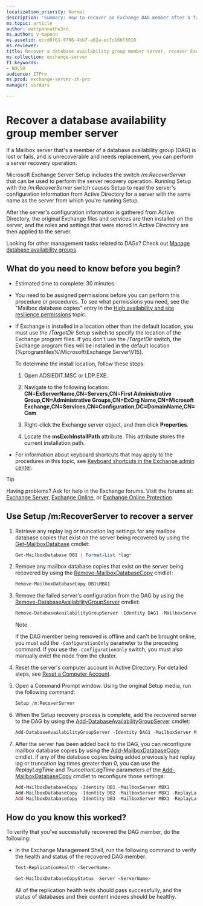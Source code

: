 ```yaml
---
localization_priority: Normal
description: 'Summary: How to recover an Exchange DAG member after a failure in Exchange Server 2016 and Exchange Server 2019.'
ms.topic: article
author: mattpennathe3rd
ms.author: v-mapenn
ms.assetid: eccd8f61-9706-4bb7-a62a-ec7c166f8019
ms.reviewer:
title: Recover a database availability group member server, recover Exchange DAG member, Exchange DAG server recovery, DAG server recovery, Exchange DAG failover
ms.collection: exchange-server
f1.keywords:
- NOCSH
audience: ITPro
ms.prod: exchange-server-it-pro
manager: serdars

---
```


# Recover a database availability group member server

If a Mailbox server that's a member of a database availability group (DAG) is lost or fails, and is unrecoverable and needs replacement, you can perform a server recovery operation.

Microsoft Exchange Server Setup includes the switch _/m:RecoverServer_ that can be used to perform the server recovery operation. Running Setup with the _/m:RecoverServer_ switch causes Setup to read the server's configuration information from Active Directory for a server with the same name as the server from which you're running Setup.

After the server's configuration information is gathered from Active Directory, the original Exchange files and services are then installed on the server, and the roles and settings that were stored in Active Directory are then applied to the server.

Looking for other management tasks related to DAGs? Check out [Manage database availability groups](../manage-ha/manage-dags.md).

## What do you need to know before you begin?

- Estimated time to complete: 30 minutes

- You need to be assigned permissions before you can perform this procedure or procedures. To see what permissions you need, see the "Mailbox database copies" entry in the [High availability and site resilience permissions](../../permissions/feature-permissions/ha-permissions.md) topic.

- If Exchange is installed in a location other than the default location, you must use the _/TargetDir_ Setup switch to specify the location of the Exchange program files. If you don't use the _/TargetDir_ switch, the Exchange program files will be installed in the default location (%programfiles%\Microsoft\Exchange Server\V15).

  To determine the install location, follow these steps:

  1. Open ADSIEDIT.MSC or LDP.EXE.

  2. Navigate to the following location: **CN=ExServerName,CN=Servers,CN=First Administrative Group,CN=Administrative Groups,CN=ExOrg Name,CN=Microsoft Exchange,CN=Services,CN=Configuration,DC=DomainName,CN=Com**

  3. Right-click the Exchange server object, and then click **Properties**.

  4. Locate the **msExchInstallPath** attribute. This attribute stores the current installation path.

- For information about keyboard shortcuts that may apply to the procedures in this topic, see [Keyboard shortcuts in the Exchange admin center](../../about-documentation/exchange-admin-center-keyboard-shortcuts.md).

> [!TIP]
> Having problems? Ask for help in the Exchange forums. Visit the forums at: [Exchange Server](https://go.microsoft.com/fwlink/p/?linkId=60612), [Exchange Online](https://go.microsoft.com/fwlink/p/?linkId=267542), or [Exchange Online Protection](https://go.microsoft.com/fwlink/p/?linkId=285351).

## Use Setup /m:RecoverServer to recover a server

1. Retrieve any replay lag or truncation lag settings for any mailbox database copies that exist on the server being recovered by using the [Get-MailboxDatabase](https://docs.microsoft.com/powershell/module/exchange/get-mailboxdatabase) cmdlet:

   ```powershell
   Get-MailboxDatabase DB1 | Format-List *lag*
   ```

2. Remove any mailbox database copies that exist on the server being recovered by using the [Remove-MailboxDatabaseCopy](https://docs.microsoft.com/powershell/module/exchange/remove-mailboxdatabasecopy) cmdlet:

   ```powershell
   Remove-MailboxDatabaseCopy DB1\MBX1
   ```

3. Remove the failed server's configuration from the DAG by using the [Remove-DatabaseAvailabilityGroupServer](https://docs.microsoft.com/powershell/module/exchange/remove-databaseavailabilitygroupserver) cmdlet:

   ```powershell
   Remove-DatabaseAvailabilityGroupServer -Identity DAG1 -MailboxServer MBX1
   ```

   > [!NOTE]
   > If the DAG member being removed is offline and can't be brought online, you must add the `-ConfigurationOnly` parameter to the preceding command. If you use the `-ConfigurationOnly` switch, you must also manually evict the node from the cluster.

4. Reset the server's computer account in Active Directory. For detailed steps, see [Reset a Computer Account](https://go.microsoft.com/fwlink/p/?linkId=167188).

5. Open a Command Prompt window. Using the original Setup media, run the following command:

   ```powershell
   Setup /m:RecoverServer
   ```

6. When the Setup recovery process is complete, add the recovered server to the DAG by using the [Add-DatabaseAvailabilityGroupServer](https://docs.microsoft.com/powershell/module/exchange/add-databaseavailabilitygroupserver) cmdlet:

   ```powershell
   Add-DatabaseAvailabilityGroupServer -Identity DAG1 -MailboxServer MBX1
   ```

7. After the server has been added back to the DAG, you can reconfigure mailbox database copies by using the [Add-MailboxDatabaseCopy](https://docs.microsoft.com/powershell/module/exchange/add-mailboxdatabasecopy) cmdlet. If any of the database copies being added previously had replay lag or truncation lag times greater than 0, you can use the _ReplayLagTime_ and _TruncationLagTime_ parameters of the [Add-MailboxDatabaseCopy](https://docs.microsoft.com/powershell/module/exchange/add-mailboxdatabasecopy) cmdlet to reconfigure those settings:

   ```powershell
   Add-MailboxDatabaseCopy -Identity DB1 -MailboxServer MBX1
   Add-MailboxDatabaseCopy -Identity DB2 -MailboxServer MBX1 -ReplayLagTime 3.00:00:00
   Add-MailboxDatabaseCopy -Identity DB3 -MailboxServer MBX1 -ReplayLagTime 3.00:00:00 -TruncationLagTime 3.00:00:00
   ```

## How do you know this worked?

To verify that you've successfully recovered the DAG member, do the following:

- In the Exchange Management Shell, run the following command to verify the health and status of the recovered DAG member.

  ```powershell
  Test-ReplicationHealth <ServerName>
  ```

  ```powershell
  Get-MailboxDatabaseCopyStatus -Server <ServerName>
  ```

  All of the replication health tests should pass successfully, and the status of databases and their content indexes should be healthy.

